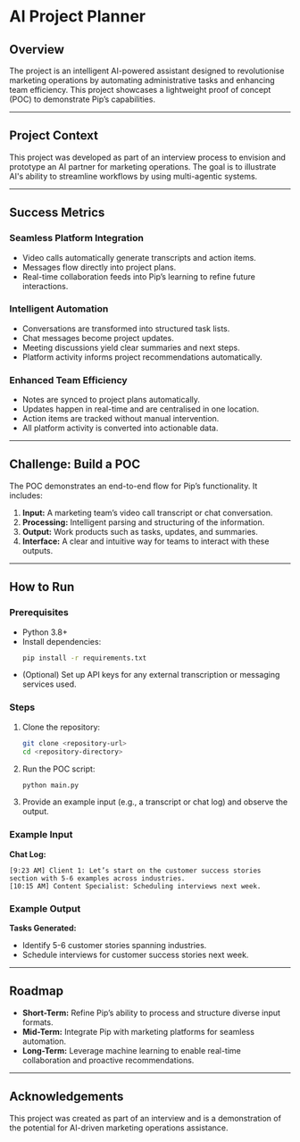 # AI Project Planner

## Overview
The project is an intelligent AI-powered assistant designed to revolutionise marketing operations by automating administrative tasks and enhancing team efficiency. This project showcases a lightweight proof of concept (POC) to demonstrate Pip’s capabilities.

---

## Project Context
This project was developed as part of an interview process to envision and prototype an AI partner for marketing operations. The goal is to illustrate AI's ability to streamline workflows by using multi-agentic systems.

---

## Success Metrics
### Seamless Platform Integration
- Video calls automatically generate transcripts and action items.
- Messages flow directly into project plans.
- Real-time collaboration feeds into Pip’s learning to refine future interactions.

### Intelligent Automation
- Conversations are transformed into structured task lists.
- Chat messages become project updates.
- Meeting discussions yield clear summaries and next steps.
- Platform activity informs project recommendations automatically.

### Enhanced Team Efficiency
- Notes are synced to project plans automatically.
- Updates happen in real-time and are centralised in one location.
- Action items are tracked without manual intervention.
- All platform activity is converted into actionable data.

---

## Challenge: Build a POC
The POC demonstrates an end-to-end flow for Pip’s functionality. It includes:
1. **Input:** A marketing team’s video call transcript or chat conversation.
2. **Processing:** Intelligent parsing and structuring of the information.
3. **Output:** Work products such as tasks, updates, and summaries.
4. **Interface:** A clear and intuitive way for teams to interact with these outputs.

---

## How to Run
### Prerequisites
- Python 3.8+
- Install dependencies:
  ```bash
  pip install -r requirements.txt
  ```
- (Optional) Set up API keys for any external transcription or messaging services used.

### Steps
1. Clone the repository:
   ```bash
   git clone <repository-url>
   cd <repository-directory>
   ```
2. Run the POC script:
   ```bash
   python main.py
   ```
3. Provide an example input (e.g., a transcript or chat log) and observe the output.

### Example Input
**Chat Log:**
```
[9:23 AM] Client 1: Let’s start on the customer success stories section with 5-6 examples across industries.
[10:15 AM] Content Specialist: Scheduling interviews next week.
```

### Example Output
**Tasks Generated:**
- Identify 5-6 customer stories spanning industries.
- Schedule interviews for customer success stories next week.

---

## Roadmap
- **Short-Term:** Refine Pip’s ability to process and structure diverse input formats.
- **Mid-Term:** Integrate Pip with marketing platforms for seamless automation.
- **Long-Term:** Leverage machine learning to enable real-time collaboration and proactive recommendations.

---

## Acknowledgements
This project was created as part of an interview and is a demonstration of the potential for AI-driven marketing operations assistance.
